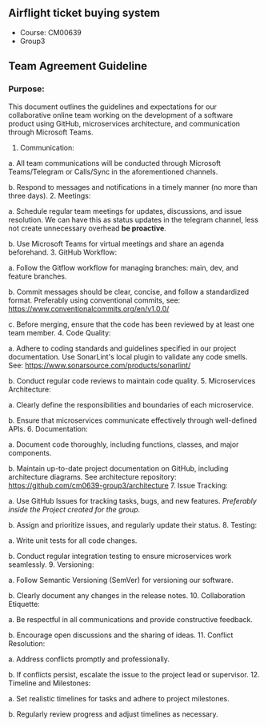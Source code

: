 ## Airflight ticket buying system
- Course: CM00639
- Group3

## Team Agreement Guideline

### Purpose:

This document outlines the guidelines and expectations for our collaborative online team working on the development of a software product using GitHub, microservices architecture, and communication through Microsoft Teams.
1. Communication:

a. All team communications will be conducted through Microsoft Teams/Telegram or Calls/Sync in the aforementioned channels.

b. Respond to messages and notifications in a timely manner (no more than three days).
2. Meetings:

a. Schedule regular team meetings for updates, discussions, and issue resolution.
We can have this as status updates in the telegram channel, less not create unnecessary overhead **be proactive**.

b. Use Microsoft Teams for virtual meetings and share an agenda beforehand.
3. GitHub Workflow:

a. Follow the Gitflow workflow for managing branches: main, dev, and feature branches.

b. Commit messages should be clear, concise, and follow a standardized format. Preferably using conventional commits, see: https://www.conventionalcommits.org/en/v1.0.0/

c. Before merging, ensure that the code has been reviewed by at least one team member.
4. Code Quality:

a. Adhere to coding standards and guidelines specified in our project documentation. 
Use SonarLint's local plugin to validate any code smells. See: https://www.sonarsource.com/products/sonarlint/

b. Conduct regular code reviews to maintain code quality.
5. Microservices Architecture:

a. Clearly define the responsibilities and boundaries of each microservice.

b. Ensure that microservices communicate effectively through well-defined APIs.
6. Documentation:

a. Document code thoroughly, including functions, classes, and major components.

b. Maintain up-to-date project documentation on GitHub, including architecture diagrams.
See architecture repository: https://github.com/cm0639-group3/architecture 
7. Issue Tracking:

a. Use GitHub Issues for tracking tasks, bugs, and new features. *Preferably inside the Project created for the group.*

b. Assign and prioritize issues, and regularly update their status.
8. Testing:

a. Write unit tests for all code changes.

b. Conduct regular integration testing to ensure microservices work seamlessly.
9. Versioning:

a. Follow Semantic Versioning (SemVer) for versioning our software.

b. Clearly document any changes in the release notes.
10. Collaboration Etiquette:

a. Be respectful in all communications and provide constructive feedback.

b. Encourage open discussions and the sharing of ideas.
11. Conflict Resolution:

a. Address conflicts promptly and professionally.

b. If conflicts persist, escalate the issue to the project lead or supervisor.
12. Timeline and Milestones:

a. Set realistic timelines for tasks and adhere to project milestones.

b. Regularly review progress and adjust timelines as necessary.

